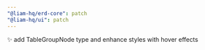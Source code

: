 ```yaml
---
"@liam-hq/erd-core": patch
"@liam-hq/ui": patch
---
```


✨ add TableGroupNode type and enhance styles with hover effects
